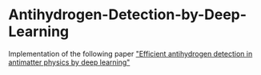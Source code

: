 # Antihydrogen-Detection-by-Deep-Learning

Implementation of the following paper 
<a href=https://arxiv.org/abs/1706.01826> "Efficient antihydrogen detection in antimatter
physics by deep learning"




